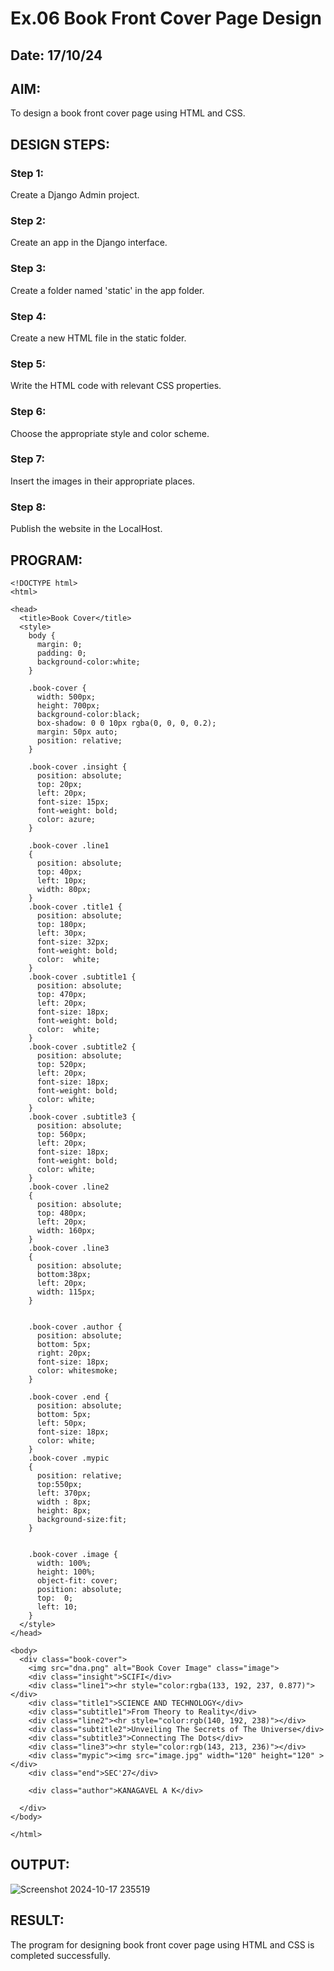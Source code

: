 # Ex.06 Book Front Cover Page Design
## Date: 17/10/24

## AIM:
To design a book front cover page using HTML and CSS.

## DESIGN STEPS:

### Step 1:
Create a Django Admin project.

### Step 2:
Create an app in the Django interface.

### Step 3:
Create a folder named 'static' in the app folder.

### Step 4:
Create a new HTML file in the static folder.

### Step 5:
Write the HTML code with relevant CSS properties.

### Step 6:
Choose the appropriate style and color scheme.

### Step 7:
Insert the images in their appropriate places.

### Step 8:
Publish the website in the LocalHost.

## PROGRAM:
```
<!DOCTYPE html>
<html>

<head>
  <title>Book Cover</title>
  <style>
    body {
      margin: 0;
      padding: 0;
      background-color:white;
    }

    .book-cover {
      width: 500px;
      height: 700px;
      background-color:black;
      box-shadow: 0 0 10px rgba(0, 0, 0, 0.2);
      margin: 50px auto;
      position: relative;
    }
    
    .book-cover .insight {
      position: absolute;
      top: 20px;
      left: 20px;
      font-size: 15px;
      font-weight: bold;
      color: azure;
    }

    .book-cover .line1
    {
      position: absolute;
      top: 40px;
      left: 10px;
      width: 80px;
    }
    .book-cover .title1 {
      position: absolute;
      top: 180px;
      left: 30px;
      font-size: 32px;
      font-weight: bold;
      color:  white;
    }
    .book-cover .subtitle1 {
      position: absolute;
      top: 470px;
      left: 20px;
      font-size: 18px;
      font-weight: bold;
      color:  white;
    }
    .book-cover .subtitle2 {
      position: absolute;
      top: 520px;
      left: 20px;
      font-size: 18px;
      font-weight: bold;
      color: white;
    }
    .book-cover .subtitle3 {
      position: absolute;
      top: 560px;
      left: 20px;
      font-size: 18px;
      font-weight: bold;
      color: white;
    }
    .book-cover .line2
    {
      position: absolute;
      top: 480px;
      left: 20px;
      width: 160px;
    }
    .book-cover .line3
    {
      position: absolute;
      bottom:38px;
      left: 20px;
      width: 115px;
    }


    .book-cover .author {
      position: absolute;
      bottom: 5px;
      right: 20px;
      font-size: 18px;
      color: whitesmoke;
    }

    .book-cover .end {
      position: absolute;
      bottom: 5px;
      left: 50px;
      font-size: 18px;
      color: white;
    }
    .book-cover .mypic
    {
      position: relative;
      top:550px;
      left: 370px;
      width : 8px;
      height: 8px;
      background-size:fit;
    }


    .book-cover .image {
      width: 100%;
      height: 100%;
      object-fit: cover;
      position: absolute;
      top:  0;
      left: 10;
    }
  </style>
</head>

<body>
  <div class="book-cover">
    <img src="dna.png" alt="Book Cover Image" class="image">
    <div class="insight">SCIFI</div>
    <div class="line1"><hr style="color:rgba(133, 192, 237, 0.877)"></div>
    <div class="title1">SCIENCE AND TECHNOLOGY</div>
    <div class="subtitle1">From Theory to Reality</div>
    <div class="line2"><hr style="color:rgb(140, 192, 238)"></div>
    <div class="subtitle2">Unveiling The Secrets of The Universe</div>
    <div class="subtitle3">Connecting The Dots</div>
    <div class="line3"><hr style="color:rgb(143, 213, 236)"></div>
    <div class="mypic"><img src="image.jpg" width="120" height="120" ></div>
    <div class="end">SEC'27</div>

    <div class="author">KANAGAVEL A K</div>

  </div>
</body>

</html>
```


## OUTPUT:
![Screenshot 2024-10-17 235519](https://github.com/user-attachments/assets/cf44fa51-6cbb-4cc6-8700-025520a376ce)



## RESULT:
The program for designing book front cover page using HTML and CSS is completed successfully.
